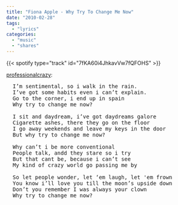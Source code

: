 ```yaml
---
title: "Fiona Apple - Why Try To Change Me Now"
date: "2010-02-28"
tags:
  - "lyrics"
categories:
  - "music"
  - "shares"
---
```


{{< spotify type="track" id="7fKA60i4JhkavVw7fQFOHS" >}}

[professionalcrazy](http://professionalcrazy.tumblr.com/post/373035659/fiona-apple-why-try-to-change-me-now):

<pre>
  I’m sentimental, so i walk in the rain.
  I’ve got some habits even i can’t explain.
  Go to the corner, i end up in spain
  Why try to change me now?

  I sit and daydream, i’ve got daydreams galore
  Cigarette ashes, there they go on the floor
  I go away weekends and leave my keys in the door
  But why try to change me now?

  Why can’t i be more conventional
  People talk, andd they stare so i try
  But that cant be, because i can’t see
  My kind of crazy world go passing me by

  So let people wonder, let ‘em laugh, let 'em frown
  You know i’ll love you till the moon’s upside down
  Don’t you remember I was always your clown
  Why try to change me now?
</pre>